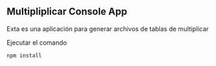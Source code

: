 

## Multipliplicar Console App

Exta es una aplicación para generar archivos de tablas de multiplicar

Ejecutar el comando

```
npm install
```